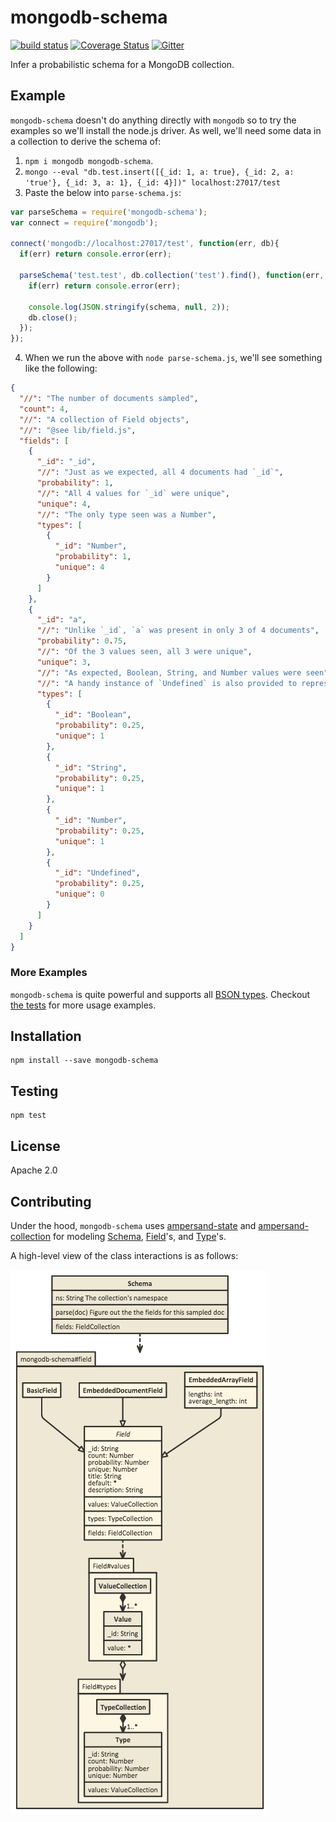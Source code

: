 # mongodb-schema

[![build status](https://secure.travis-ci.org/mongodb-js/mongodb-schema.png)](http://travis-ci.org/mongodb-js/mongodb-schema)
[![Coverage Status](https://coveralls.io/repos/mongodb-js/mongodb-schema/badge.svg)](https://coveralls.io/r/mongodb-js/mongodb-schema)
[![Gitter](https://badges.gitter.im/Join%20Chat.svg)](https://gitter.im/mongodb-js/mongodb-js?utm_source=badge&utm_medium=badge&utm_campaign=pr-badge&utm_content=badge)

Infer a probabilistic schema for a MongoDB collection.

## Example

`mongodb-schema` doesn't do anything directly with `mongodb` so to try the examples so we'll install the node.js driver.  As well, we'll need some data
in a collection to derive the schema of:

1. `npm i mongodb mongodb-schema`.
2. `mongo --eval "db.test.insert([{_id: 1, a: true}, {_id: 2, a: 'true'}, {_id: 3, a: 1}, {_id: 4}])" localhost:27017/test`
3. Paste the below into `parse-schema.js`:
  ```javascript
  var parseSchema = require('mongodb-schema');
  var connect = require('mongodb');

  connect('mongodb://localhost:27017/test', function(err, db){
    if(err) return console.error(err);

    parseSchema('test.test', db.collection('test').find(), function(err, schema){
      if(err) return console.error(err);

      console.log(JSON.stringify(schema, null, 2));
      db.close();
    });
  });
  ```
4. When we run the above with `node parse-schema.js`, we'll see something
  like the following:
  
  ```json
  {
    "//": "The number of documents sampled",
    "count": 4,
    "//": "A collection of Field objects",
    "//": "@see lib/field.js",
    "fields": [
      {
        "_id": "_id",
        "//": "Just as we expected, all 4 documents had `_id`",
        "probability": 1,
        "//": "All 4 values for `_id` were unique",
        "unique": 4,
        "//": "The only type seen was a Number",
        "types": [
          {
            "_id": "Number",
            "probability": 1,
            "unique": 4
          }
        ]
      },
      {
        "_id": "a",
        "//": "Unlike `_id`, `a` was present in only 3 of 4 documents",
        "probability": 0.75,
        "//": "Of the 3 values seen, all 3 were unique",
        "unique": 3,
        "//": "As expected, Boolean, String, and Number values were seen",
        "//": "A handy instance of `Undefined` is also provided to represent missing data",
        "types": [
          {
            "_id": "Boolean",
            "probability": 0.25,
            "unique": 1
          },
          {
            "_id": "String",
            "probability": 0.25,
            "unique": 1
          },
          {
            "_id": "Number",
            "probability": 0.25,
            "unique": 1
          },
          {
            "_id": "Undefined",
            "probability": 0.25,
            "unique": 0
          }
        ]
      }
    ]
  }
  ```

### More Examples

`mongodb-schema` is quite powerful and supports all [BSON types][bson-types].
Checkout [the tests][tests] for more usage examples.


## Installation

```
npm install --save mongodb-schema
```

## Testing

```
npm test
```

## License

Apache 2.0

## Contributing

Under the hood, `mongodb-schema` uses [ampersand-state][ampersand-state] and
[ampersand-collection][ampersand-collection] for modeling [Schema][schema], [Field][field]'s, and [Type][type]'s.

A high-level view of the class interactions is as follows:

![](./docs/mongodb-schema_diagram.png)



[bson-types]: http://docs.mongodb.org/manual/reference/bson-types/
[ampersand-state]: http://ampersandjs.com/docs#ampersand-state
[ampersand-collection]: http://ampersandjs.com/docs#ampersand-collection
[tests]: https://github.com/mongodb-js/mongodb-schema/tree/master/test
[schema]: https://github.com/mongodb-js/mongodb-language-model/blob/master/lib/schema.js
[field]: https://github.com/mongodb-js/mongodb-language-model/blob/master/lib/field.js
[type]: https://github.com/mongodb-js/mongodb-language-model/blob/master/lib/type.js
